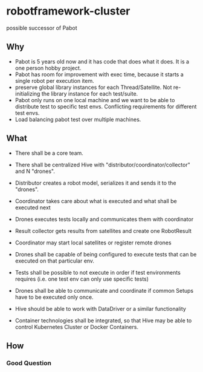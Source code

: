 # robotframework-cluster
possible successor of Pabot

## Why
- Pabot is 5 years old now and it has code that does what it does. It is a one person hobby project.
- Pabot has room for improvement with exec time, because it starts a single robot per execution item.
- preserve global library instances for each Thread/Satellite. Not re-initializing the library instance for each test/suite.
- Pabot only runs on one local machine and we want to be able to distribute test to specific test envs. Conflicting requirements for different test envs.
- Load balancing pabot test over multiple machines.


## What
- There shall be a core team.
- There shall be centralized Hive with "distributor/coordinator/collector" and N "drones".
- Distributor creates a robot model, serializes it and sends it to the "drones".
- Coordinator takes care about what is executed and what shall be executed next
- Drones executes tests locally and communicates them with coordinator
- Result collector gets results from satellites and create one RobotResult
- Coordinator may start local satellites or register remote drones
- Drones shall be capable of being configured to execute tests that can be executed on that particular env.
- Tests shall be possible to not execute in order if test environments requires (i.e. one test env can only use specific tests)
- Drones shall be able to communicate and coordinate if common Setups have to be executed only once.
- Hive should be able to work with DataDriver or a similar functionality

- Container technologies shall be integrated, so that Hive may be able to control Kubernetes Cluster or Docker Containers.

## How

### Good Question

